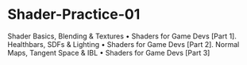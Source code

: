 # Shader-Practice-01
Shader Basics, Blending & Textures • Shaders for Game Devs [Part 1]. 
Healthbars, SDFs & Lighting • Shaders for Game Devs [Part 2]. 
Normal Maps, Tangent Space & IBL • Shaders for Game Devs [Part 3]
